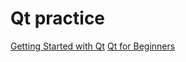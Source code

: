 # Qt practice

[Getting Started with Qt](https://www.qt.io/developers)
[Qt for Beginners](https://wiki.qt.io/Qt_for_Beginners)

